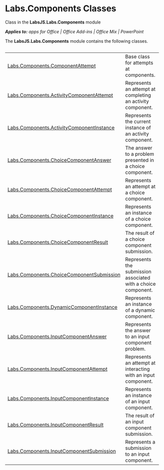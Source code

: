 
# Labs.Components Classes
Class in the  **LabsJS.Labs.Components** module

 _**Applies to:** apps for Office | Office Add-ins | Office Mix | PowerPoint_

The  **LabsJS.Labs.Components** module contains the following classes.

## 


|||
|:-----|:-----|
|[Labs.Components.ComponentAttempt](/reference/office-mix/labs.components.componentattempt.md)|Base class for attempts at components.|
|[Labs.Components.ActivityComponentAttempt](/reference/office-mix/labs.components.activitycomponentattempt.md)|Represents an attempt at completing an activity component.|
|[Labs.Components.ActivityComponentInstance](/reference/office-mix/labs.components.activitycomponentinstance.md)|Represents the current instance of an activity component.|
|[Labs.Components.ChoiceComponentAnswer](/reference/office-mix/labs.components.choicecomponentanswer.md)|The answer to a problem presented in a choice component.|
|[Labs.Components.ChoiceComponentAttempt](/reference/office-mix/labs.components.choicecomponentattempt.md)|Represents an attempt at a choice component.|
|[Labs.Components.ChoiceComponentInstance](/reference/office-mix/labs.components.choicecomponentinstance.md)|Represents an instance of a choice component.|
|[Labs.Components.ChoiceComponentResult](/reference/office-mix/labs.components.choicecomponentresult.md)|The result of a choice component submission.|
|[Labs.Components.ChoiceComponentSubmission](/reference/office-mix/labs.components.choicecomponentsubmission.md)|Represents the submission associated with a choice component.|
|[Labs.Components.DynamicComponentInstance](/reference/office-mix/labs.components.dynamiccomponentinstance.md)|Represents an instance of a dynamic component.|
|[Labs.Components.InputComponentAnswer](/reference/office-mix/labs.components.inputcomponentanswer.md)|Represents the answer to an input component problem.|
|[Labs.Components.InputComponentAttempt](/reference/office-mix/labs.components.inputcomponentattempt.md)|Represents an attempt at interacting with an input component.|
|[Labs.Components.InputComponentInstance](/reference/office-mix/labs.components.inputcomponentinstance.md)|Represents an instance of an input component.|
|[Labs.Components.InputComponentResult](/reference/office-mix/labs.components.inputcomponentresult.md)|The result of an input component submission.|
|[Labs.Components.InputComponentSubmission](/reference/office-mix/labs.components.inputcomponentsubmission.md)|Represents a submission to an input component.|
